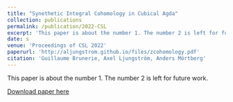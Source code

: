 ```yaml
---
title: "Synethetic Integral Cohomology in Cubical Agda"
collection: publications
permalink: /publication/2022-CSL
excerpt: 'This paper is about the number 1. The number 2 is left for future work.'
date: s
venue: 'Proceedings of CSL 2022'
paperurl: 'http://aljungstrom.github.io/files/zcohomology.pdf'
citation: 'Guillaume Brunerie, Axel Ljungström, Anders Mörtberg'
---
```

This paper is about the number 1. The number 2 is left for future work.

[Download paper here](http://aljungstrom.github.io/files/zcohomology.pdf)